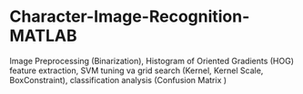 # Character-Image-Recognition-MATLAB
Image Preprocessing (Binarization), Histogram of Oriented Gradients (HOG) feature extraction, SVM tuning va grid search (Kernel, Kernel Scale, BoxConstraint), classification analysis (Confusion Matrix )
